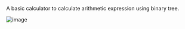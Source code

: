 A basic calculator to calculate arithmetic expression using binary tree.

![image](https://github.com/user-attachments/assets/75a2aa6b-0ea2-4762-b294-1ddc163cca5a)
